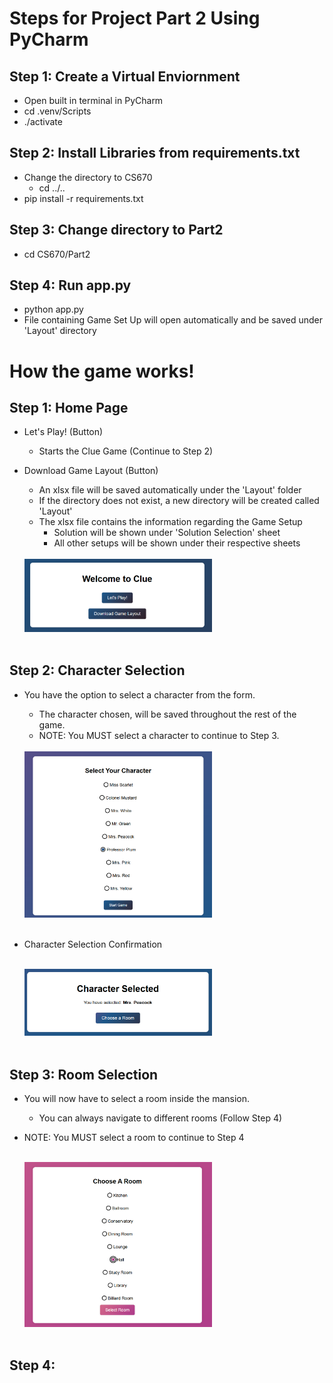 # Steps for Project Part 2 Using PyCharm

## Step 1: Create a Virtual Enviornment
* Open built in terminal in PyCharm
* cd .venv/Scripts
* ./activate

## Step 2: Install Libraries from requirements.txt
* Change the directory to CS670
    * cd ../..
* pip install -r requirements.txt

## Step 3: Change directory to Part2
* cd CS670/Part2

## Step 4: Run app.py
* python app.py
* File containing Game Set Up will open automatically and be saved under 'Layout' directory

# How the game works!

## Step 1: Home Page
* Let's Play! (Button)
    * Starts the Clue Game (Continue to Step 2)

* Download Game Layout (Button)
    * An xlsx file will be saved automatically under the 'Layout' folder
    * If the directory does not exist, a new directory will be created called 'Layout'
    * The xlsx file contains the information regarding the Game Setup
        * Solution will be shown under 'Solution Selection' sheet
        * All other setups will be shown under their respective sheets
      
    <br>
    <div align="left">
        <img src="step_images/Step_1.png" alt="Home Page" width="300"/> 
    </div>
    <br>

## Step 2: Character Selection
* You have the option to select a character from the form. 
    * The character chosen, will be saved throughout the rest of the game.
    * NOTE: You MUST select a character to continue to Step 3.
  
    <br>
    <div align="left">
        <img src="step_images/Step_2.png" alt="Character Selection" width="300"/> 
    </div>
    <br>

* Character Selection Confirmation 

    <br>
    <div align="left">
        <img src="step_images/Step_2B.png" alt="Character Selection Confirmation" width="300"/> 
    </div>
    <br>

## Step 3: Room Selection
* You will now have to select a room inside the mansion.
    * You can always navigate to different rooms (Follow Step 4)
* NOTE: You MUST select a room to continue to Step 4

    <br>
    <div align="left">
        <img src="step_images/Step_3.png" alt="Room Selection" width="300"/> 
    </div>
    <br>

## Step 4: 